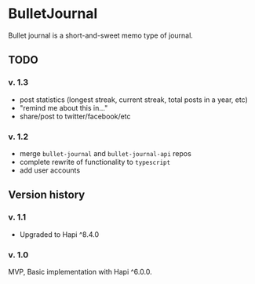 # BulletJournal

Bullet journal is a short-and-sweet memo type of journal.

## TODO

###  v. 1.3

* post statistics (longest streak, current streak, total posts in a year, etc)
* "remind me about this in..."
* share/post to twitter/facebook/etc

###  v. 1.2

* merge `bullet-journal` and `bullet-journal-api` repos
* complete rewrite of functionality to `typescript`
* add user accounts

## Version history

### v. 1.1

* Upgraded to Hapi ^8.4.0

### v. 1.0

MVP, Basic implementation with Hapi ^6.0.0.
